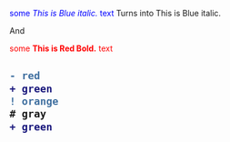 <span style="color:blue">some *This is Blue italic.* text</span>
Turns into This is Blue italic.

And

<span style="color:red">some **This is Red Bold.** text</span>


<h2>

```diff
- red
+ green
! orange
# gray
+ green
```

</h2>


